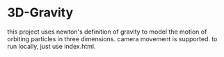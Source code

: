 3D-Gravity
==========

this project uses newton's definition of gravity to model the motion of orbiting particles in three dimensions. camera movement is supported. to run locally, just use index.html.
